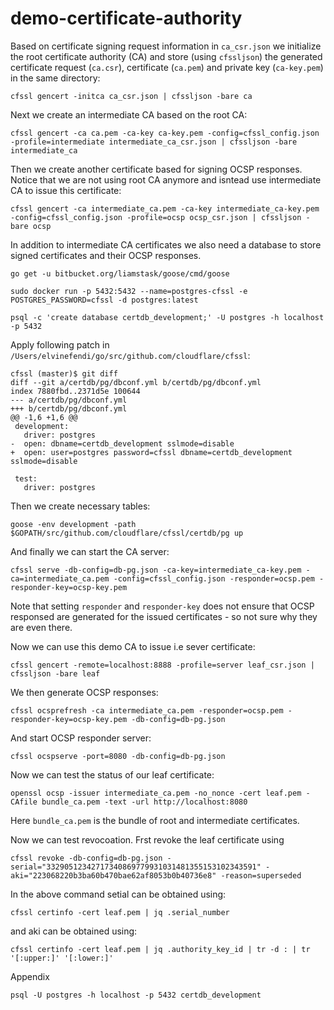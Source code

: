 # demo-certificate-authority

Based on certificate signing request information in `ca_csr.json` we initialize the root certificate authority (CA)
and store (using `cfssljson`) the generated certificate request (`ca.csr`), certificate (`ca.pem`) and private key (`ca-key.pem`) in the same directory:

```
cfssl gencert -initca ca_csr.json | cfssljson -bare ca
```

Next we create an intermediate CA based on the root CA:

```
cfssl gencert -ca ca.pem -ca-key ca-key.pem -config=cfssl_config.json -profile=intermediate intermediate_ca_csr.json | cfssljson -bare intermediate_ca
```

Then we create another certificate based for signing OCSP responses. Notice that we are not using root CA anymore
and isntead use intermediate CA to issue this certificate:

```
cfssl gencert -ca intermediate_ca.pem -ca-key intermediate_ca-key.pem -config=cfssl_config.json -profile=ocsp ocsp_csr.json | cfssljson -bare ocsp
```

In addition to intermediate CA certificates we also need a database to store signed certificates and their OCSP responses.

```
go get -u bitbucket.org/liamstask/goose/cmd/goose
```

```
sudo docker run -p 5432:5432 --name=postgres-cfssl -e POSTGRES_PASSWORD=cfssl -d postgres:latest
```

```
psql -c 'create database certdb_development;' -U postgres -h localhost -p 5432
```

Apply following patch in `/Users/elvinefendi/go/src/github.com/cloudflare/cfssl`:

```
cfssl (master)$ git diff
diff --git a/certdb/pg/dbconf.yml b/certdb/pg/dbconf.yml
index 7880fbd..2371d5e 100644
--- a/certdb/pg/dbconf.yml
+++ b/certdb/pg/dbconf.yml
@@ -1,6 +1,6 @@
 development:
   driver: postgres
-  open: dbname=certdb_development sslmode=disable
+  open: user=postgres password=cfssl dbname=certdb_development sslmode=disable

 test:
   driver: postgres
```

Then we create necessary tables:

```
goose -env development -path $GOPATH/src/github.com/cloudflare/cfssl/certdb/pg up
```

And finally we can start the CA server:

```
cfssl serve -db-config=db-pg.json -ca-key=intermediate_ca-key.pem -ca=intermediate_ca.pem -config=cfssl_config.json -responder=ocsp.pem -responder-key=ocsp-key.pem
```

Note that setting `responder` and `responder-key` does not ensure that OCSP responsed are generated for the issued certificates - so not sure why they are even there.

Now we can use this demo CA to issue i.e sever certificate:

```
cfssl gencert -remote=localhost:8888 -profile=server leaf_csr.json | cfssljson -bare leaf
```

We then generate OCSP responses:

```
cfssl ocsprefresh -ca intermediate_ca.pem -responder=ocsp.pem -responder-key=ocsp-key.pem -db-config=db-pg.json
```

And start OCSP responder server:

```
cfssl ocspserve -port=8080 -db-config=db-pg.json
```

Now we can test the status of our leaf certificate:

```
openssl ocsp -issuer intermediate_ca.pem -no_nonce -cert leaf.pem -CAfile bundle_ca.pem -text -url http://localhost:8080
```

Here `bundle_ca.pem` is the bundle of root and intermediate certificates.

Now we can test revocoation. Frst revoke the leaf certificate using

```
cfssl revoke -db-config=db-pg.json -serial="33290512342717340869779931031481355153102343591" -aki="223068220b3ba60b470bae62af8053b0b40736e8" -reason=superseded
```

In the above command setial can be obtained using:

```
cfssl certinfo -cert leaf.pem | jq .serial_number
```

and aki can be obtained using:

```
cfssl certinfo -cert leaf.pem | jq .authority_key_id | tr -d : | tr '[:upper:]' '[:lower:]'
```

Appendix

```
psql -U postgres -h localhost -p 5432 certdb_development
```
